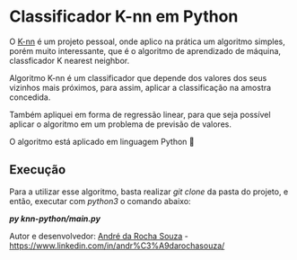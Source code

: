 # Classificador K-nn em Python

O [K-nn](https://github.com/andrerochasouza/Python-KNN) é um projeto pessoal, onde aplico na prática um algoritmo simples, porém muito interessante, que é o algoritmo de aprendizado de máquina, classficador K nearest neighbor.

Algoritmo K-nn é um classificador que depende dos valores dos seus vizinhos mais próximos, para assim, aplicar a classificação na amostra concedida.

Também apliquei em forma de regressão linear, para que seja possível aplicar o algoritmo em um problema de previsão de valores.

O algoritmo está aplicado em linguagem Python 🐍

## Execução

Para a utilizar esse algoritmo, basta realizar *git clone* da pasta do projeto, e então, executar com *python3* o comando abaixo:

***py knn-python/main.py***


Autor e desenvolvedor: [André da Rocha Souza](https://github.com/andrerochasouza) - https://www.linkedin.com/in/andr%C3%A9darochasouza/